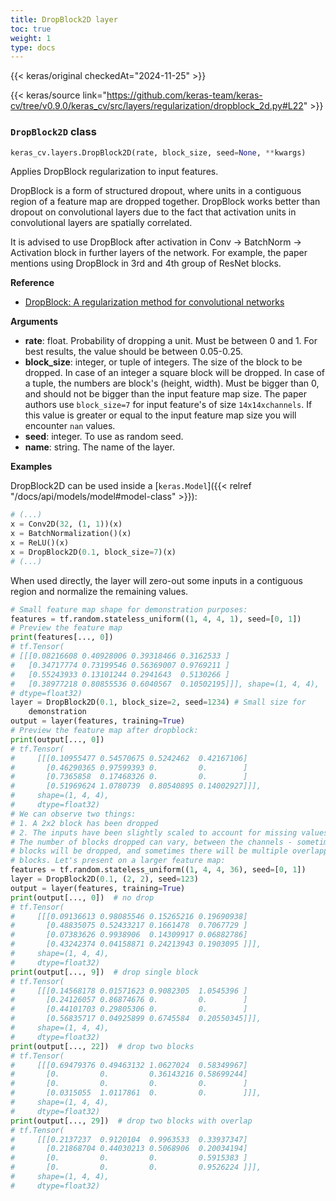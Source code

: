 ```yaml
---
title: DropBlock2D layer
toc: true
weight: 1
type: docs
---
```


{{< keras/original checkedAt="2024-11-25" >}}

{{< keras/source link="https://github.com/keras-team/keras-cv/tree/v0.9.0/keras_cv/src/layers/regularization/dropblock_2d.py#L22" >}}

### `DropBlock2D` class

```python
keras_cv.layers.DropBlock2D(rate, block_size, seed=None, **kwargs)
```

Applies DropBlock regularization to input features.

DropBlock is a form of structured dropout, where units in a contiguous
region of a feature map are dropped together. DropBlock works better than
dropout on convolutional layers due to the fact that activation units in
convolutional layers are spatially correlated.

It is advised to use DropBlock after activation in Conv -> BatchNorm ->
Activation block in further layers of the network. For example, the paper
mentions using DropBlock in 3rd and 4th group of ResNet blocks.

**Reference**

- [DropBlock: A regularization method for convolutional networks](https://arxiv.org/abs/1810.12890)

**Arguments**

- **rate**: float. Probability of dropping a unit. Must be between 0 and 1.
  For best results, the value should be between 0.05-0.25.
- **block_size**: integer, or tuple of integers. The size of the block to be
  dropped. In case of an integer a square block will be dropped. In
  case of a tuple, the numbers are block's (height, width). Must be
  bigger than 0, and should not be bigger than the input feature map
  size. The paper authors use `block_size=7` for input feature's of
  size `14x14xchannels`. If this value is greater or equal to the
  input feature map size you will encounter `nan` values.
- **seed**: integer. To use as random seed.
- **name**: string. The name of the layer.

**Examples**

DropBlock2D can be used inside a [`keras.Model`]({{< relref "/docs/api/models/model#model-class" >}}):

```python
# (...)
x = Conv2D(32, (1, 1))(x)
x = BatchNormalization()(x)
x = ReLU()(x)
x = DropBlock2D(0.1, block_size=7)(x)
# (...)
```

When used directly, the layer will zero-out some inputs in a contiguous
region and normalize the remaining values.

```python
# Small feature map shape for demonstration purposes:
features = tf.random.stateless_uniform((1, 4, 4, 1), seed=[0, 1])
# Preview the feature map
print(features[..., 0])
# tf.Tensor(
# [[[0.08216608 0.40928006 0.39318466 0.3162533 ]
#   [0.34717774 0.73199546 0.56369007 0.9769211 ]
#   [0.55243933 0.13101244 0.2941643  0.5130266 ]
#   [0.38977218 0.80855536 0.6040567  0.10502195]]], shape=(1, 4, 4),
# dtype=float32)
layer = DropBlock2D(0.1, block_size=2, seed=1234) # Small size for
    demonstration
output = layer(features, training=True)
# Preview the feature map after dropblock:
print(output[..., 0])
# tf.Tensor(
#     [[[0.10955477 0.54570675 0.5242462  0.42167106]
#       [0.46290365 0.97599393 0.         0.        ]
#       [0.7365858  0.17468326 0.         0.        ]
#       [0.51969624 1.0780739  0.80540895 0.14002927]]],
#     shape=(1, 4, 4),
#     dtype=float32)
# We can observe two things:
# 1. A 2x2 block has been dropped
# 2. The inputs have been slightly scaled to account for missing values.
# The number of blocks dropped can vary, between the channels - sometimes no
# blocks will be dropped, and sometimes there will be multiple overlapping
# blocks. Let's present on a larger feature map:
features = tf.random.stateless_uniform((1, 4, 4, 36), seed=[0, 1])
layer = DropBlock2D(0.1, (2, 2), seed=123)
output = layer(features, training=True)
print(output[..., 0])  # no drop
# tf.Tensor(
#     [[[0.09136613 0.98085546 0.15265216 0.19690938]
#       [0.48835075 0.52433217 0.1661478  0.7067729 ]
#       [0.07383626 0.9938906  0.14309917 0.06882786]
#       [0.43242374 0.04158871 0.24213943 0.1903095 ]]],
#     shape=(1, 4, 4),
#     dtype=float32)
print(output[..., 9])  # drop single block
# tf.Tensor(
#     [[[0.14568178 0.01571623 0.9082305  1.0545396 ]
#       [0.24126057 0.86874676 0.         0.        ]
#       [0.44101703 0.29805306 0.         0.        ]
#       [0.56835717 0.04925899 0.6745584  0.20550345]]],
#     shape=(1, 4, 4),
#     dtype=float32)
print(output[..., 22])  # drop two blocks
# tf.Tensor(
#     [[[0.69479376 0.49463132 1.0627024  0.58349967]
#       [0.         0.         0.36143216 0.58699244]
#       [0.         0.         0.         0.        ]
#       [0.0315055  1.0117861  0.         0.        ]]],
#     shape=(1, 4, 4),
#     dtype=float32)
print(output[..., 29])  # drop two blocks with overlap
# tf.Tensor(
#     [[[0.2137237  0.9120104  0.9963533  0.33937347]
#       [0.21868704 0.44030213 0.5068906  0.20034194]
#       [0.         0.         0.         0.5915383 ]
#       [0.         0.         0.         0.9526224 ]]],
#     shape=(1, 4, 4),
#     dtype=float32)
```
